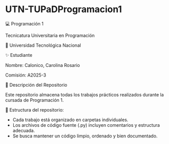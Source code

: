 # UTN-TUPaDProgramacion1
💻 Programación 1

Tecnicatura Universitaria en Programación

📍 Universidad Tecnológica Nacional

✨ Estudiante

Nombre: Calonico, Carolina Rosario

Comisión: A2025-3 

📂 Descripción del Repositorio

Este repositorio almacena todas los trabajos prácticos realizados durante la cursada de Programación 1.

📌 Estructura del repositorio:

- Cada trabajo está organizado en carpetas individuales.
- Los archivos de código fuente (.py) incluyen comentarios y estructura adecuada.
- Se busca mantener un código limpio, ordenado y bien documentado.
